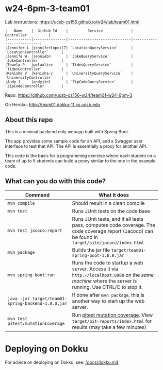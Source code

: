 # w24-6pm-3-team01

Lab instructions: <https://ucsb-cs156.github.io/w24/lab/team01.html>

```
|   Name    |  GitHub Id    |         Service             |       Controller          |
|-----------|---------------|-----------------------------|---------------------------|
|Jennifer L |jenniferlopez17| `LocationQueryService`      | `LocationController`      |
|Jennife W  |jenniebn       | `JokeQueryService`          | `JokeController`          |
|Towela P   |welaalice      | `TidesQueryService`         | `TidesController`         |
|Kenisha V  |kenisha-v      | `UniversityQueryService`    | `UniversityController`    |
|Andy J     |andyjin1       | `ZipCodeQueryService`       | `ZipCodeController`       |
```


Repo: https://github.com/ucsb-cs156-w24/team01-w24-6pm-3

On Heroku: http://team01.dokku-11.cs.ucsb.edu

## About this repo

This is a minimal backend only webapp built with Spring Boot.

The app provides some sample code for an API, and a Swagger user interface
to test that API.  The API is essentially a proxy for another API.

This code is the basis for a programming exercise where each student on a
team of up to 5 students can build a proxy similar to the one in the example code.

## What can you do with this code?

| Command | What it does   |
|----------|---------------------------------------|
| `mvn compile` | Should result in a clean compile |
| `mvn test` | Runs JUnit tests on the code base |
| `mvn test jacoco:report` | Runs JUnit tests, and if all tests pass, computes code coverage.  The code coverage report (Jacoco) can be found in `target/site/jacoco/index.html` |
| `mvn package` | Builds the jar file `target/team01-spring-boot-1.0.0.jar` |
| `mvn spring-boot:run` | Runs the code to startup a web server.  Access it via `http://localhost:8080` on the *same machine* where the server is running.  Use CTRL/C to stop it. |
| `java -jar target/team01-spring-backend-1.0.0.jar` | If done after `mvn package`, this is another way to start up the web server.|
| `mvn test pitest:mutationCoverage` | Run [pitest mutation coverage](https://pitest.org).  View `target/pit-reports/index.html` for results (may take a few minutes)|

# Deploying on Dokku

For advice on deploying on Dokku, see: [/docs/dokku.md](/docs/dokku.md)


